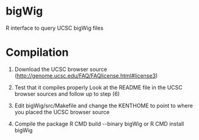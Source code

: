 bigWig
======

R interface to query UCSC bigWig files

Compilation
===========

1. Download the UCSC browser source (http://genome.ucsc.edu/FAQ/FAQlicense.html#license3)
2. Test that it compiles properly
  Look at the README file in the UCSC browser sources and follow up to step (6)

3. Edit bigWig/src/Makefile and change the KENTHOME to point to where you placed the UCSC browser source
4. Compile the package
    R CMD build --binary bigWig
or
    R CMD install bigWig
